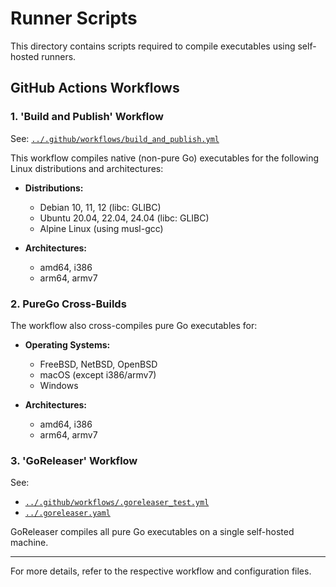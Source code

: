 # Runner Scripts

This directory contains scripts required to compile executables using self-hosted runners.

## GitHub Actions Workflows

### 1. 'Build and Publish' Workflow

See: [`../.github/workflows/build_and_publish.yml`](../.github/workflows/build_and_publish.yml)

This workflow compiles native (non-pure Go) executables for the following Linux distributions and architectures:

- **Distributions:**
  - Debian 10, 11, 12 (libc: GLIBC)
  - Ubuntu 20.04, 22.04, 24.04 (libc: GLIBC)
  - Alpine Linux (using musl-gcc)

- **Architectures:**
  - amd64, i386
  - arm64, armv7

### 2. PureGo Cross-Builds

The workflow also cross-compiles pure Go executables for:

- **Operating Systems:**
  - FreeBSD, NetBSD, OpenBSD
  - macOS (except i386/armv7)
  - Windows

- **Architectures:**
  - amd64, i386
  - arm64, armv7

### 3. 'GoReleaser' Workflow

See:
- [`../.github/workflows/.goreleaser_test.yml`](../.github/workflows/.goreleaser_test.yml)
- [`../.goreleaser.yaml`](../.goreleaser.yaml)

GoReleaser compiles all pure Go executables on a single self-hosted machine.

---

For more details, refer to the respective workflow and configuration files.